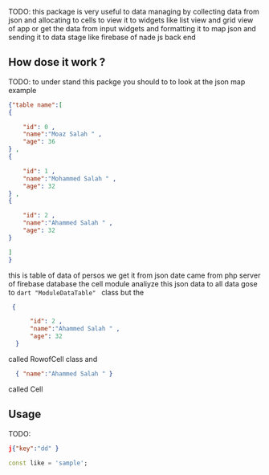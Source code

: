  
TODO: this package is very useful to data managing by collecting data from json and allocating to cells to view it to widgets like list view and grid view  of app or get the data from input widgets and formatting it to map json and sending it to data stage like firebase of nade js back end 
 
## How dose it work ?
 
TODO: to under stand this packge you should to to look at the json map 
example 
  ```json 
  {"table name":[
  {

      "id": 0 , 
      "name":"Moaz Salah " , 
      "age": 36 
  } , 
  {

      "id": 1 , 
      "name":"Mohammed Salah " , 
      "age": 32 
  } ,
  {

      "id": 2 , 
      "name":"Ahammed Salah " , 
      "age": 32 
  } 
  
  ]
  }
  ```
this is table of data of persos 
we get it from json date came from php server of firebase database 
the cell module analiyze this json data to 
all data gose to ```dart "ModuleDataTable" ``` class but the 
``` json 
 {

      "id": 2 , 
      "name":"Ahammed Salah " , 
      "age": 32 
  } 
```
called RowofCell class 
and 
```json 
  { "name":"Ahammed Salah " }
```
called Cell 

## Usage

TODO:  
```json
j{"key":"dd" }

```

```dart
const like = 'sample';
```

  
